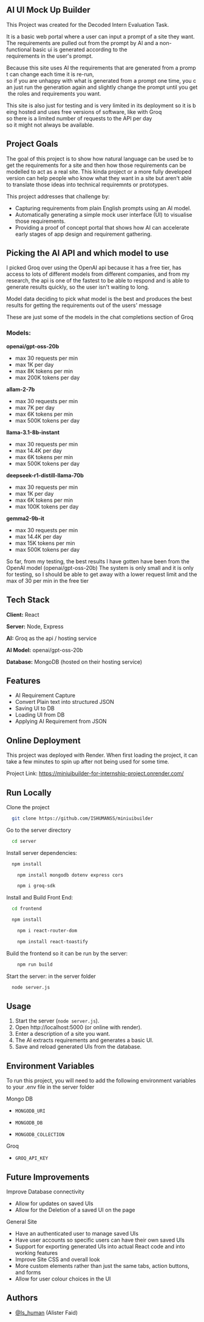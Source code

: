 
## AI UI Mock Up Builder

This Project was created for the Decoded Intern Evaluation Task. 

It is a basic web portal where a user can input a prompt of a site they want. The requirements are pulled out from the prompt by AI and a non-functional basic ui is generated according to the requirements in the user's prompt.

Because this site uses AI the requirements that are generated from a prompt can change each time it is re-run, so if you are unhappy with what is generated from a prompt one time, you can just run the generation again and slightly change the prompt until you get the roles and requirements you want.

This site is also just for testing and is very limited in its deployment so it is being hosted and uses free versions of software, like with Groq so there is a limited number of requests to the API per day so it might not always be available. 
## Project Goals
The goal of this project is to show how natural language can be used be to get the requirements for a site and then how those requirements can be modelled to act as a real site. This kinda project or a more fully developed version can help people who know what they want in a site but aren't able to translate those ideas into technical requiremnts or prototypes.

This project addresses that challenge by:

- Capturing requirements from plain English prompts using an AI model.
- Automatically generating a simple mock user interface (UI) to visualise those requirements.
- Providing a proof of concept portal that shows how AI can accelerate early stages of app design and requirement gathering.

## Picking the AI API and which model to use
I picked Groq over using the OpenAI api because it has a free tier, has access to lots of different models from different companies, and from my research, the api is one of the fastest to be able to respond and is able to generate results quickly, so the user isn't waiting to long.

Model data
deciding to pick what model is the best and produces the best results for getting the requirements out of the users' message

These are just some of the models in the chat completions section of Groq
### Models:
**openai/gpt-oss-20b**
- max 30 requests per min
- max 1K per day
- max 8K tokens per min
- max 200K tokens per day

**allam-2-7b**
- max 30 requests per min
- max 7K per day
- max 6K tokens per min
- max 500K tokens per day

**llama-3.1-8b-instant**
- max 30 requests per min
- max 14.4K per day
- max 6K tokens per min
- max 500K tokens per day

**deepseek-r1-distill-llama-70b**
- max 30 requests per min
- max 1K per day
- max 6K tokens per min
- max 100K tokens per day

**gemma2-9b-it**
- max 30 requests per min
- max 14.4K per day
- max 15K tokens per min
- max 500K tokens per day

So far, from my testing, the best results I have gotten have been from the OpenAI model (openai/gpt-oss-20b)
The system is only small and it is only for testing, so I should be able to get away with a lower request limit and the max of 30 per min in the free tier


## Tech Stack

**Client:** React

**Server:** Node, Express

**AI:** Groq as the api / hosting service 

**AI Model:** openai/gpt-oss-20b

**Database:** MongoDB (hosted on their hosting service)

## Features

- AI Requirement Capture 
- Convert Plain text into structured JSON
- Saving UI to DB
- Loading UI from DB
- Applying AI Requirement from JSON


## Online Deployment

This project was deployed with Render. When first loading the project, it can take a few minutes to spin up after not being used for some time.

Project Link: https://miniuibuilder-for-internship-project.onrender.com/ 


## Run Locally

Clone the project

```bash
  git clone https://github.com/ISHUMANSS/miniuibuilder
```

Go to the server directory

```bash
  cd server
```

Install server dependencies:

```bash
  npm install
```

```bash
    npm install mongodb dotenv express cors
```

```bash
    npm i groq-sdk
```

Install and Build Front End:

```bash
  cd frontend
```

```bash
  npm install
```

```bash
    npm i react-router-dom
```

```bash
    npm install react-toastify
```

Build the frontend so it can be run by the server:
```bash
    npm run build
```

Start the server: in the server folder
```bash
  node server.js
```


## Usage

1. Start the server (`node server.js`).
2. Open http://localhost:5000 (or online with render).
3. Enter a description of a site you want.
4. The AI extracts requirements and generates a basic UI.
5. Save and reload generated UIs from the database.


## Environment Variables

To run this project, you will need to add the following environment variables to your .env file in the server folder

Mongo DB
- `MONGODB_URI`

- `MONGODB_DB`

- `MONGODB_COLLECTION`

Groq

- `GROQ_API_KEY`


## Future Improvements
Improve Database connectivity
- Allow for updates on saved UIs
- Allow for the Deletion of a saved UI on the page

General Site
- Have an authenticated user to manage saved UIs
- Have user accounts so specific users can have their own saved UIs 
- Support for exporting generated UIs into actual React code and into working features
- Improve Site CSS and overall look
- More custom elements rather than just the same tabs, action buttons, and forms
- Allow for user colour choices in the UI

## Authors

- [@Is_human](https://github.com/ISHUMANSS) (Alister Faid)

